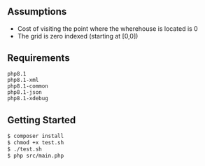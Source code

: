 # 

## Assumptions

- Cost of visiting the point where the wherehouse is located is 0
- The grid is zero indexed (starting at [0,0])

## Requirements
```
php8.1
php8.1-xml
php8.1-common
php8.1-json
php8.1-xdebug
```

## Getting Started
```bash
$ composer install
$ chmod +x test.sh
$ ./test.sh
$ php src/main.php
```
